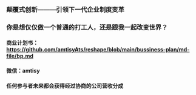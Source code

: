 ### 颠覆式创新———引领下一代企业制度变革
### 你是想仅仅做一个普通的打工人，还是跟我一起改变世界？
#### 商业计划书： https://github.com/amtisyAts/reshape/blob/main/bussiness-plan/md-file/bp.md
#### 微信：amtisy
#### 任何参与者未来都会获得经过协商的公司营收分成